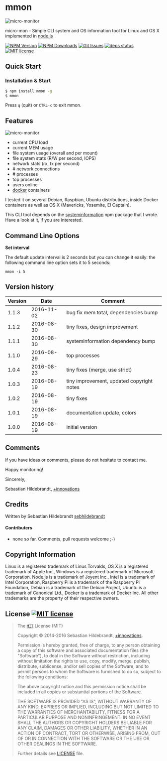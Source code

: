 # mmon

![micro-monitor](https://www.plus-innovations.com/images/micro-monitor-logo.png)

micro-mon - Simple CLI system and OS information tool for Linux and OS X implemented in [node.js][nodejs-url] 

  [![NPM Version][npm-image]][npm-url]
  [![NPM Downloads][downloads-image]][downloads-url]
  [![Git Issues][issues-img]][issues-url]
  [![deps status][daviddm-img]][daviddm-url]
  [![MIT license][license-img]][license-url]

## Quick Start

### Installation & Start

```bash
$ npm install mmon -g
$ mmon
```

Press `q` (quit) or `CTRL-c` to exit mmon.

## Features

![micro-monitor](https://www.plus-innovations.com/images/micro-monitor-1-1-0.png)

- current CPU load
- current MEM usage
- file system usage (overall and per mount)
- file system stats (R/W per second, IOPS)
- network stats (rx, tx per second)
- \# network connections
- \# processes
- top processes
- users online
- [docker][docker-url] containers

I tested it on several Debian, Raspbian, Ubuntu distributions, inside Docker containers as well as OS X (Mavericks, Yosemite, El Captain).

This CLI tool depends on the [systeminformation][systeminformation-url] npm package that I wrote. Have a look at it, if you are interested. 

## Command Line Options

**Set interval**

The default update interval is 2 seconds but you can change it easily: 
the following command line option sets it to 5 seconds: 
  
```
mmon -i 5 
```


## Version history

| Version        | Date           | Comment  |
| -------------- | -------------- | -------- |
| 1.1.3          | 2016-11-02     | bug fix mem total, dependencies bump |
| 1.1.2          | 2016-08-30     | tiny fixes, design improvement |
| 1.1.1          | 2016-08-30     | systeminformation dependency bump |
| 1.1.0          | 2016-08-29     | top processes |
| 1.0.4          | 2016-08-23     | tiny fixes (merge, use strict) |
| 1.0.3          | 2016-08-19     | tiny improvement, updated copyright notes |
| 1.0.2          | 2016-08-19     | tiny fixes |
| 1.0.1          | 2016-08-19     | documentation update, colors |
| 1.0.0          | 2016-08-19     | initial version |

## Comments

If you have ideas or comments, please do not hesitate to contact me.


Happy monitoring!

Sincerely,

Sebastian Hildebrandt, [+innovations](http://www.plus-innovations.com)

## Credits

Written by Sebastian Hildebrandt [sebhildebrandt](https://github.com/sebhildebrandt)

#### Contributers

- none so far. Comments, pull requests welcome ;-) 

## Copyright Information

Linux is a registered trademark of Linus Torvalds, OS X is a registered trademark of Apple Inc.,
Windows is a registered trademark of Microsoft Corporation. Node.js is a trademark of Joyent Inc.,
Intel is a trademark of Intel Corporation, Raspberry Pi is a trademark of the Raspberry Pi Foundation,
Debian is a trademark of the Debian Project, Ubuntu is a trademark of Canonical Ltd., Docker is a trademark of Docker Inc.
All other trademarks are the property of their respective owners.

## License [![MIT license][license-img]][license-url]

>The [`MIT`][license-url] License (MIT)
>
>Copyright &copy; 2014-2016 Sebastian Hildebrandt, [+innovations](http://www.plus-innovations.com).
>
>Permission is hereby granted, free of charge, to any person obtaining a copy
>of this software and associated documentation files (the "Software"), to deal
>in the Software without restriction, including without limitation the rights
>to use, copy, modify, merge, publish, distribute, sublicense, and/or sell
>copies of the Software, and to permit persons to whom the Software is
>furnished to do so, subject to the following conditions:
>
>The above copyright notice and this permission notice shall be included in
>all copies or substantial portions of the Software.
>
>THE SOFTWARE IS PROVIDED "AS IS", WITHOUT WARRANTY OF ANY KIND, EXPRESS OR
>IMPLIED, INCLUDING BUT NOT LIMITED TO THE WARRANTIES OF MERCHANTABILITY,
>FITNESS FOR A PARTICULAR PURPOSE AND NONINFRINGEMENT. IN NO EVENT SHALL THE
>AUTHORS OR COPYRIGHT HOLDERS BE LIABLE FOR ANY CLAIM, DAMAGES OR OTHER
>LIABILITY, WHETHER IN AN ACTION OF CONTRACT, TORT OR OTHERWISE, ARISING FROM,
>OUT OF OR IN CONNECTION WITH THE SOFTWARE OR THE USE OR OTHER DEALINGS IN
>THE SOFTWARE.
>
>Further details see [LICENSE](LICENSE) file.


[npm-image]: https://img.shields.io/npm/v/mmon.svg?style=flat-square
[npm-url]: https://npmjs.org/package/mmon
[downloads-image]: https://img.shields.io/npm/dm/mmon.svg?style=flat-square
[downloads-url]: https://npmjs.org/package/mmon

[license-url]: https://github.com/sebhildebrandt/mmon/blob/master/LICENSE
[license-img]: https://img.shields.io/badge/license-MIT-blue.svg?style=flat-square
[npmjs-license]: https://img.shields.io/npm/l/mmon.svg?style=flat-square
[systeminformation-url]: https://github.com/sebhildebrandt/systeminformation

[nodejs-url]: https://nodejs.org/en/
[docker-url]: https://www.docker.com/

[daviddm-img]: https://img.shields.io/david/sebhildebrandt/mmon.svg?style=flat-square
[daviddm-url]: https://david-dm.org/sebhildebrandt/mmon

[issues-img]: https://img.shields.io/github/issues/sebhildebrandt/mmon.svg?style=flat-square
[issues-url]: https://github.com/sebhildebrandt/mmon/issues
